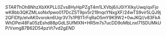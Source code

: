 $START$hOh8NhzXbXKPLL0Zvs8HyHpPZgT4m1LXVbj6/iJ0iYXlkyUwq/qxFjowK8bb3QKZMLsoNxfpwo017DcZST9pv5r219nqcYNxgXF/24wTS9vir5LQJ9j2QFIDfp/elvAK0vxrokn6Uqr3V7s1PB1TrFqRaO5mY9K9W2+0wJKQ//v83FkAWhDPei48Fa05zEshd88pGdLSUfMXN+HR5m7s7ucDD9oMbLnxl71SDUMkUP/VxmgB7B62D54pzVt7vd2g$END$